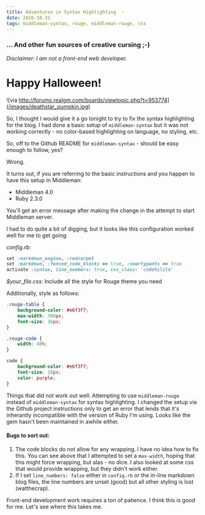 ```yaml
---
title: Adventures in Syntax Highlighting  - 
date: 2016-10-31
tags: middleman-syntax, rouge, middleman-rouge, css
---
```


### ... And other fun sources of creative cursing ;-)

*Disclaimer: I am not a front-end web developer.*

# Happy Halloween!

![via http://forums.realgm.com/boards/viewtopic.php?t=953774](/images/deathstar_pumpkin.jpg)


So, I thought I would give it a go tonight to try to fix the syntax highlighting for the blog. I had done a basic setup of ```middleman-syntax``` but it was not working correctly - no color-based highlighting on language, no styling, etc.

So, off to the Github README for ```middleman-syntax``` - should be easy enough to follow, yes?

Wrong.

It turns out, if you are referring to the basic instructions and you happen to have this setup in Middleman:

+ Middleman 4.0
+ Ruby 2.3.0

You'll get an error message after making the change in the attempt to start Middleman server.

I had to do quite a bit of digging, but it looks like this configuration worked well for me to get going:

_config.rb:_

```ruby
set :markdown_engine, :redcarpet
set :markdown, :fenced_code_blocks => true, :smartypants => true
activate :syntax, line_numbers: true, css_class: 'codehilite'
```

_$your_file.css:_ Include all the style for Rouge theme you need

Additionally, style as follows:

```css
.rouge-table { 
	background-color: #e6f3f7;
	max-width: 300px;
	font-size: 16px;
}

.rouge-code {
	width: 40%;
}

code {
	background-color: #e6f3f7;
	font-size: 18px;
	color: purple;
}
```

Things that did not work out well:  Attempting to use ```middleman-rouge``` instead of ```middleman-syntax``` for syntax highlighting. I changed the setup via the Github project instructions only to get an error that lends that it's inherantly incompatible with the version of Ruby I'm using. Looks like the gem hasn't been maintained in awhile either.

#### Bugs to sort out:

1. The code blocks do not allow for any wrapping. I have no idea how to fix this. You can see above that I attempted to set a ```max-width```, hoping that this might force wrapping, but alas - no dice. I also looked at some css that would provide wrapping, but they didn't work either.
1. If I set ```line_numbers: false``` either in ```config.rb``` or the in-line markdown blog files, the line numbers are unset (good) but all other styling is lost (watthecrap).


Front-end development work requires a ton of patience. I think this is good for me. Let's see where this takes me.

